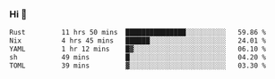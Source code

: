 ### Hi 👋

<!--START_SECTION:waka-->

```txt
Rust         11 hrs 50 mins  ███████████████░░░░░░░░░░   59.86 %
Nix          4 hrs 45 mins   ██████░░░░░░░░░░░░░░░░░░░   24.01 %
YAML         1 hr 12 mins    █▓░░░░░░░░░░░░░░░░░░░░░░░   06.10 %
sh           49 mins         █░░░░░░░░░░░░░░░░░░░░░░░░   04.20 %
TOML         39 mins         ▓░░░░░░░░░░░░░░░░░░░░░░░░   03.30 %
```

<!--END_SECTION:waka-->
